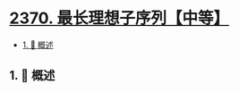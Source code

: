 # [2370. 最长理想子序列【中等】](https://github.com/Tdahuyou/TNotes.leetcode/tree/main/notes/2370.%20%E6%9C%80%E9%95%BF%E7%90%86%E6%83%B3%E5%AD%90%E5%BA%8F%E5%88%97%E3%80%90%E4%B8%AD%E7%AD%89%E3%80%91)

<!-- region:toc -->

- [1. 📝 概述](#1--概述)

<!-- endregion:toc -->

## 1. 📝 概述
